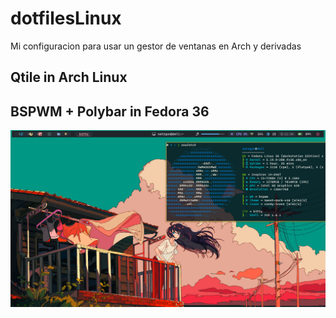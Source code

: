 # dotfilesLinux
Mi configuracion para usar un gestor de ventanas en Arch y derivadas
## Qtile in Arch Linux
## BSPWM + Polybar in Fedora 36
![Fedora](./Fedora.png)
